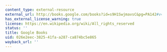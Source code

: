 ```yaml
---
content_type: external-resource
external_url: http://books.google.com/books?id=s9H1SwjmavsC&pg=PA142#v=onepage
has_external_license_warning: true
license: https://en.wikipedia.org/wiki/All_rights_reserved
status: ''
title: Google Books
uid: 026e2eec-3825-41fa-a287-ca874bc5e865
wayback_url: ''
---
```

